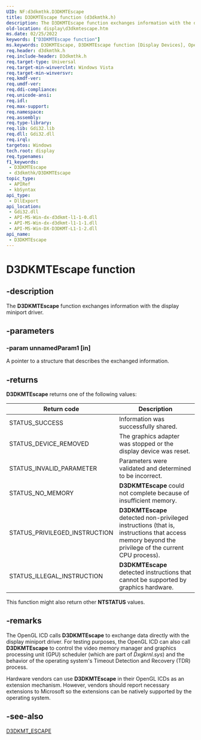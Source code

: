 ```yaml
---
UID: NF:d3dkmthk.D3DKMTEscape
title: D3DKMTEscape function (d3dkmthk.h)
description: The D3DKMTEscape function exchanges information with the display miniport driver.
old-location: display\d3dkmtescape.htm
ms.date: 02/25/2022
keywords: ["D3DKMTEscape function"]
ms.keywords: D3DKMTEscape, D3DKMTEscape function [Display Devices], OpenGL_Functions_ad391641-4fb5-425a-839f-7b257f26849a.xml, d3dkmthk/D3DKMTEscape, display.d3dkmtescape
req.header: d3dkmthk.h
req.include-header: D3dkmthk.h
req.target-type: Universal
req.target-min-winverclnt: Windows Vista
req.target-min-winversvr: 
req.kmdf-ver: 
req.umdf-ver: 
req.ddi-compliance: 
req.unicode-ansi: 
req.idl: 
req.max-support: 
req.namespace: 
req.assembly: 
req.type-library: 
req.lib: Gdi32.lib
req.dll: Gdi32.dll
req.irql: 
targetos: Windows
tech.root: display
req.typenames: 
f1_keywords:
 - D3DKMTEscape
 - d3dkmthk/D3DKMTEscape
topic_type:
 - APIRef
 - kbSyntax
api_type:
 - DllExport
api_location:
 - Gdi32.dll
 - API-MS-Win-dx-d3dkmt-l1-1-0.dll
 - API-MS-Win-dx-d3dkmt-l1-1-1.dll
 - API-MS-Win-DX-D3DKMT-L1-1-2.dll
api_name:
 - D3DKMTEscape
---
```


# D3DKMTEscape function

## -description

The **D3DKMTEscape** function exchanges information with the display miniport driver.

## -parameters

### -param unnamedParam1 [in]

A pointer to a structure that describes the exchanged information.

## -returns

**D3DKMTEscape** returns one of the following values:

| Return code | Description |
|--|--|
| STATUS_SUCCESS | Information was successfully shared. |
| STATUS_DEVICE_REMOVED | The graphics adapter was stopped or the display device was reset. |
| STATUS_INVALID_PARAMETER | Parameters were validated and determined to be incorrect. |
| STATUS_NO_MEMORY | **D3DKMTEscape** could not complete because of insufficient memory. |
| STATUS_PRIVILEGED_INSTRUCTION | **D3DKMTEscape** detected non-privileged instructions (that is, instructions that access memory beyond the privilege of the current CPU process). |
| STATUS_ILLEGAL_INSTRUCTION | **D3DKMTEscape** detected instructions that cannot be supported by graphics hardware. |

This function might also return other **NTSTATUS** values.

## -remarks

The OpenGL ICD calls **D3DKMTEscape** to exchange data directly with the display miniport driver. For testing purposes, the OpenGL ICD can also call **D3DKMTEscape** to control the video memory manager and graphics processing unit (GPU) scheduler (which are part of *Dxgkrnl.sys*) and the behavior of the operating system's Timeout Detection and Recovery (TDR) process.

Hardware vendors can use **D3DKMTEscape** in their OpenGL ICDs as an extension mechanism. However, vendors should report necessary extensions to Microsoft so the extensions can be natively supported by the operating system.

## -see-also

[D3DKMT_ESCAPE](ns-d3dkmthk-_d3dkmt_escape.md)
